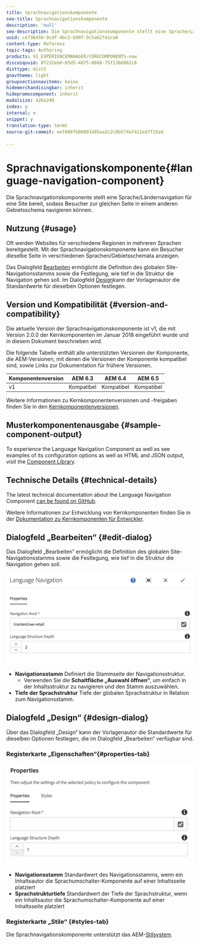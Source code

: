 ```yaml
---
title: Sprachnavigationskomponente
seo-title: Sprachnavigationskomponente
description: 'null'
seo-description: Die Sprachnavigationskomponente stellt eine Sprache/Ländernavigation für eine Site bereit, sodass Besucher zur gleichen Seite in einem anderen Gebietsschema navigieren können.
uuid: ce736458-9cdf-4bc2-b90f-9c5a62fe1ca0
content-type: Referenz
topic-tags: Authoring
products: SG_EXPERIENCEMANAGER/CORECOMPONENTS-new
discoiquuid: 8f232eb0-65d5-4075-8668-75f1366882c8
disttype: dist5
gnavtheme: light
groupsectionnavitems: keine
hidemerchandisingbar: inherit
hidepromocomponent: inherit
modalsize: 426x240
index: y
internal: n
snippet: y
translation-type: tm+mt
source-git-commit: eef608fb06001485aa2c2c0b574af412ed7f15a4

---
```



# Sprachnavigationskomponente{#language-navigation-component}

Die Sprachnavigationskomponente stellt eine Sprache/Ländernavigation für eine Site bereit, sodass Besucher zur gleichen Seite in einem anderen Gebietsschema navigieren können.

## Nutzung {#usage}

Oft werden Websites für verschiedene Regionen in mehreren Sprachen bereitgestellt. Mit der Sprachnavigationskomponente kann ein Besucher dieselbe Seite in verschiedenen Sprachen/Gebietsschemata anzeigen.

Das Dialogfeld [Bearbeiten](#edit-dialog) ermöglicht die Definition des globalen Site-Navigationsstamms sowie die Festlegung, wie tief in die Struktur die Navigation gehen soll. Im Dialogfeld [Design](#design-dialog)kann der Vorlagenautor die Standardwerte für dieselben Optionen festlegen.

## Version und Kompatibilität {#version-and-compatibility}

Die aktuelle Version der Sprachnavigationskomponente ist v1, die mit Version 2.0.0 der Kernkomponenten im Januar 2018 eingeführt wurde und in diesem Dokument beschrieben wird.

Die folgende Tabelle enthält alle unterstützten Versionen der Komponente, die AEM-Versionen, mit denen die Versionen der Komponente kompatibel sind, sowie Links zur Dokumentation für frühere Versionen.

| Komponentenversion | AEM 6.3 | AEM 6.4 | AEM 6.5 |
|--- |--- |--- |--- |
| v1 | Kompatibel | Kompatibel | Kompatibel |


Weitere Informationen zu Kernkomponentenversionen und -freigaben finden Sie in den [Kernkomponentenversionen](versions.md).

## Musterkomponentenausgabe {#sample-component-output}

To experience the Language Navigation Component as well as see examples of its configuration options as well as HTML and JSON output, visit the [Component Library](http://opensource.adobe.com/aem-core-wcm-components/library/language-navigation/language-structure/us/en/language-navigation.html).

## Technische Details {#technical-details}

The latest technical documentation about the Language Navigation Component [can be found on GitHub](https://github.com/adobe/aem-core-wcm-components/blob/master/content/src/content/jcr_root/apps/core/wcm/components/languagenavigation/v1/languagenavigation).

Weitere Informationen zur Entwicklung von Kernkomponenten finden Sie in der [Dokumentation zu Kernkomponenten für Entwickler](developing.md).

## Dialogfeld „Bearbeiten“ {#edit-dialog}

Das Dialogfeld „Bearbeiten“ ermöglicht die Definition des globalen Site-Navigationsstamms sowie die Festlegung, wie tief in die Struktur die Navigation gehen soll.

![](assets/screen_shot_2018-01-12at133353.png)

* **Navigationsstamm**
Definiert die Stammseite der Navigationsstruktur.
   * Verwenden Sie die **Schaltfläche „Auswahl öffnen“**, um einfach in der Inhaltsstruktur zu navigieren und den Stamm auszuwählen.
* **Tiefe der Sprachstruktur**
Tiefe der globalen Sprachstruktur in Relation zum Navigationsstamm.

## Dialogfeld „Design“ {#design-dialog}

Über das Dialogfeld „Design“ kann der Vorlagenautor die Standardwerte für dieselben Optionen festlegen, die im Dialogfeld „Bearbeiten“ verfügbar sind.

### Registerkarte „Eigenschaften“{#properties-tab}

![](assets/screen_shot_2018-01-12at133642.png)

* **Navigationsstamm**
Standardwert des Navigationsstamms, wenn ein Inhaltsautor die Sprachumschalter-Komponente auf einer Inhaltsseite platziert
* **Sprachstrukturtiefe**
Standardwert der Tiefe der Sprachstruktur, wenn ein Inhaltsautor die Sprachumschalter-Komponente auf einer Inhaltsseite platziert

### Registerkarte „Stile“ {#styles-tab}

Die Sprachnavigationskomponente unterstützt das AEM-[Stilsystem](authoring.md#component-styling).